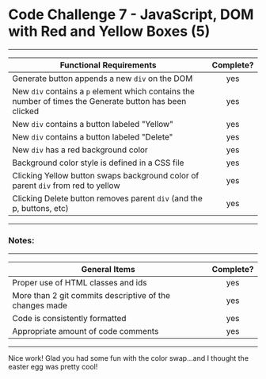 # Code Challenge 7 - JavaScript, DOM with Red and Yellow Boxes (5)

---

| Functional Requirements                                                                                  | Complete? |
| -------------------------------------------------------------------------------------------------------- | :-------: |
| Generate button appends a new `div` on the DOM                                                           |    yes    |
| New `div` contains a `p` element which contains the number of times the Generate button has been clicked |    yes    |
| New `div` contains a button labeled "Yellow"                                                             |    yes    |
| New `div` contains a button labeled "Delete"                                                             |    yes    |
| New `div` has a red background color                                                                     |    yes    |
| Background color style is defined in a CSS file                                                          |    yes    |
| Clicking Yellow button swaps background color of parent `div` from red to yellow                         |    yes    |
| Clicking Delete button removes parent `div` (and the p, buttons, etc)                                    |    yes    |

---

### Notes:

---

| General Items                                           | Complete? |
| ------------------------------------------------------- | :-------: |
| Proper use of HTML classes and ids                      |    yes    |
| More than 2 git commits descriptive of the changes made |    yes    |
| Code is consistently formatted                          |    yes    |
| Appropriate amount of code comments                     |    yes    |

---

Nice work! Glad you had some fun with the color swap...and I thought the easter egg was pretty cool!
